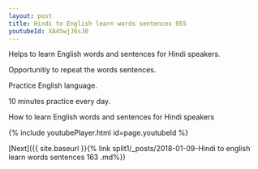 ```yaml
---
layout: post
title: Hindi to English learn words sentences 955 
youtubeId: XA45wjJ6sJ0
---
```

 
 
Helps to learn English words and sentences for Hindi speakers.

Opportunitiy to repeat the words sentences. 

Practice English language. 
 
10 minutes practice every day. 
 
How to learn English words and sentences for Hindi speakers 
 
{% include youtubePlayer.html id=page.youtubeId %}
 
 
[Next]({{ site.baseurl }}{% link  split1/_posts/2018-01-09-Hindi to english learn words sentences 163 .md%})
 
